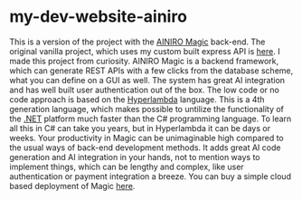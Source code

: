 # my-dev-website-ainiro

This is a version of the project with the [AINIRO Magic](https://docs.ainiro.io/) back-end. The
original vanilla project, which uses my custom built express API is 
[here](https://github.com/AlexErdei73/my-dev-website-vanilla). 
I made this project from curiosity. AINIRO Magic is a backend framework, which can generate REST APIs with a few clicks from the database scheme, what you can define on a GUI as well. The system has great AI integration and has well built user authentication out of the box. The low code or no code approach is based on the [Hyperlambda](https://www.youtube.com/playlist?list=PLgyI389Eb9HNlhKpF9EHXO7D1EE7_dklg) language. This is a 4th generation language, which makes possible to untilize the functionality of the [.NET](https://dotnet.microsoft.com/en-us/learn/dotnet/what-is-dotnet) platform much faster than the C# programming language. To learn all this in C# can take you years, but in Hyperlambda it can be days or weeks. Your productivity in Magic can be unimaginable high compared to the usual ways of back-end development methods. It adds great AI code generation and AI integration in your hands, not to mention ways to implement things, which can be lengthy and complex, like user authentication or payment integration a breeze. You can buy a simple cloud based deployment of Magic [here](https://ainiro.io).
